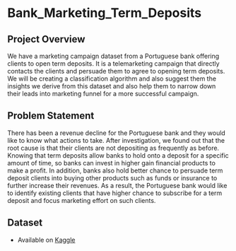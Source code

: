 # Bank_Marketing_Term_Deposits

## Project Overview

We have a marketing campaign dataset from a Portuguese bank offering clients to open term deposits. It is a telemarketing campaign that directly contacts the clients and persuade them to agree to opening term deposits. We will be creating a classification algorithm and also suggest them the insights we derive from this dataset and also help them to narrow down their leads into marketing funnel for a more successful campaign.

## Problem Statement

There has been a revenue decline for the Portuguese bank and they would like to know what actions to take. After investigation, we found out that the root cause is that their clients are not depositing as frequently as before. Knowing that term deposits allow banks to hold onto a deposit for a specific amount of time, so banks can invest in higher gain financial products to make a profit. In addition, banks also hold better chance to persuade term deposit clients into buying other products such as funds or insurance to further increase their revenues. As a result, the Portuguese bank would like to identify existing clients that have higher chance to subscribe for a term deposit and focus marketing effort on such clients.

## Dataset

- Available on [Kaggle](https://www.kaggle.com/datasets/henriqueyamahata/bank-marketing)
